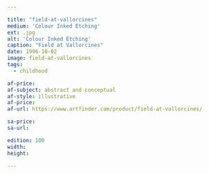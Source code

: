 ```yaml
---

title: "field-at-vallorcines"
medium: 'Colour Inked Etching'
ext: .jpg
alt: 'Colour Inked Etching'
caption: "Field at Vallorcines"
date: 1996-10-02
image: field-at-vallorcines
tags:
  - childhood

af-price:
af-subject: abstract and conceptual
af-style: illustrative
af-price:
af-url: https://www.artfinder.com/product/field-at-vallorcines/

sa-price:
sa-url:

edition: 100
width: 
height: 

---
```

